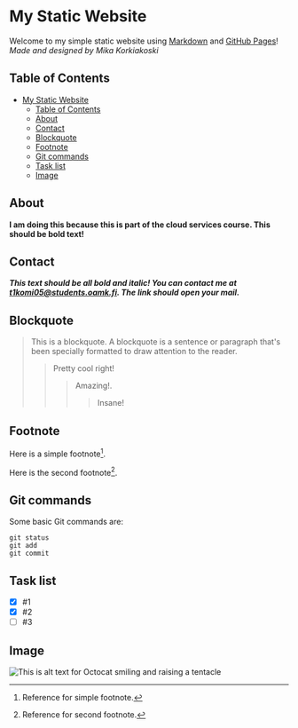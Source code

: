 
# My Static Website
Welcome to my simple static website using [Markdown](https://docs.github.com/en/get-started/writing-on-github/getting-started-with-writing-and-formatting-on-github/basic-writing-and-formatting-syntax) and [GitHub Pages](https://pages.github.com/)!  *Made and designed by Mika Korkiakoski* 

## Table of Contents
- [My Static Website](#my-static-website)
  - [Table of Contents](#table-of-contents)
  - [About](#about)
  - [Contact](#contact)
  - [Blockquote](#blockquote)
  - [Footnote](#footnote)
  - [Git commands](#git-commands)
  - [Task list](#task-list)
  - [Image](#image)

## About
**I am doing this because this is part of the cloud services course. This should be bold text!**


## Contact
***This text should be all bold and italic! You can contact me at [t1komi05@students.oamk.fi](mailto:t1komi05@students.oamk.fi). The link should open your mail.***

## Blockquote
> This is a blockquote. A blockquote is a sentence or paragraph that's been specially formatted to draw attention to the reader.
>>Pretty cool right!
>>> Amazing!.
>>>> Insane!

## Footnote

Here is a simple footnote[^1].

Here is the second footnote[^2].


[^1]: Reference for simple footnote.

[^2]: Reference for second footnote.

## Git commands

Some basic Git commands are:
```
git status
git add
git commit
```

## Task list

- [x] #1
- [x] #2
- [ ] #3

## Image

![This is alt text for Octocat smiling and raising a tentacle](https://myoctocat.com/assets/images/base-octocat.svg)

